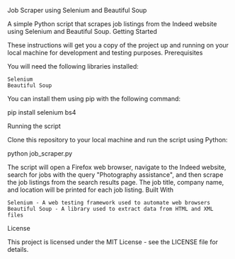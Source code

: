Job Scraper using Selenium and Beautiful Soup

A simple Python script that scrapes job listings from the Indeed website using Selenium and Beautiful Soup.
Getting Started

These instructions will get you a copy of the project up and running on your local machine for development and testing purposes.
Prerequisites

You will need the following libraries installed:

    Selenium
    Beautiful Soup

You can install them using pip with the following command:

pip install selenium bs4

Running the script

Clone this repository to your local machine and run the script using Python:

python job_scraper.py

The script will open a Firefox web browser, navigate to the Indeed website, search for jobs with the query "Photography assistance", and then scrape the job listings from the search results page. The job title, company name, and location will be printed for each job listing.
Built With

    Selenium - A web testing framework used to automate web browsers
    Beautiful Soup - A library used to extract data from HTML and XML files

License

This project is licensed under the MIT License - see the LICENSE file for details.
